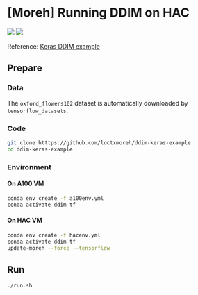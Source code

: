 # [Moreh] Running DDIM on HAC
![](https://badgen.net/badge/Moreh-HAC/failed/red) ![](https://badgen.net/badge/Nvidia-A100/passed/green)

Reference: [Keras DDIM example](https://keras.io/examples/generative/ddim/)

## Prepare

### Data
The `oxford_flowers102` dataset is automatically downloaded by `tensorflow_datasets`.

### Code
```bash
git clone htttps://github.com/loctxmoreh/ddim-keras-example
cd ddim-keras-example
```

### Environment

#### On A100 VM
```bash
conda env create -f a100env.yml
conda activate ddim-tf
```

#### On HAC VM
```bash
conda env create -f hacenv.yml
conda activate ddim-tf
update-moreh --force --tensorflow
```

## Run
```bash
./run.sh
```
